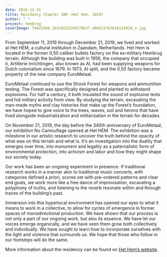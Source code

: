 ```yaml
---
date: 2019-12-31
title: Residency Chapter 2WO (Het Hem, 2019)
author: " "
project: hembrug
coverImage: 79422266_10218532269170637_408522763616124928_o.jpg
---
```

From September 11, 2019 through December 21, 2019, we lived and worked at [](https://shockforest.group/#/?hashtags=hethem) Het HEM, a cultural institution in Zaandam, Netherlands. Het Hem is located in the former 0,50 caliber [](https://shockforest.group/#/?hashtags=bullets) bullets factory on the ex-military Hembrug terrain. Although the building was built in 1956, the company that occupied it, Artillerie Inrichtingen, also known as AI, had been supplying weapons for Dutch colonialism since 1679. In 1973, AI split, and the 0,50 factory became property of the new company EuroMetaal.

EuroMetaal continued to use the Shock Forest for weapons and ammunition testing. The Forest was specifically designed and planted to withstand [](https://shockforest.group/#/?hashtags=explosions) explosions. For half a century, it both insulated the [](https://shockforest.group/#/?hashtags=sound) sound of explosive tests and hid military activity from view. By studying the terrain, excavating the man-made myths and clay histories that make up the Forest’s foundation, we have hoped to give voice to the trees, waves, [](https://shockforest.group/#/?hashtags=soil) soil and herons that have lived alongside [](https://shockforest.group/#/?hashtags=industrialization) industrialization and [](https://shockforest.group/#/?hashtags=militarization) militarization in the terrain for decades.

On November 21, 2019, the day before the 340th anniversary of EuroMetaal, our [](https://shockforest.group/#/?hashtags=exhibition) exhibition No Camouflage opened at Het HEM. The exhibition was a milestone in our artistic research to uncover the truth behind the [](https://shockforest.group/#/?hashtags=opacity) opacity of what was on this terrain and what is. It’s an investigation into the [](https://shockforest.group/#/?hashtags=duality) duality that emerges over [](https://shockforest.group/#/?hashtags=time) time, into [](https://shockforest.group/#/?hashtags=monument) monument and [](https://shockforest.group/#/?hashtags=legality) legality as a paternalistic form of environmental protection, into [](https://shockforest.group/#/?hashtags=activism) activism and [](https://shockforest.group/#/?hashtags=labor) labor and how they might shape our society today.

Our work has been an ongoing experiment in presence. If traditional research works in a manner akin to traditional music concerts, with categories defined a priori, [](https://shockforest.group/#/?hashtags=scores) scores set with pre-ordered patterns and clear end goals, we work more like a free [](https://shockforest.group/#/?hashtags=dance) dance of improvisation, excavating a polyphony of truths, and listening to the [](https://shockforest.group/#/?hashtags=reverb) reverb resonate within and through [](https://shockforest.group/#/?hashtags=traces) traces of the building’s past.

Immersion into this hyperlocal environment has opened our eyes to what it means to work in a collective, to allow for [](https://shockforest.group/#/?hashtags=cycles) cycles of emergence in former spaces of monodirectional production. We have shown that our process is not only a part of our ongoing work, but also its essence. We have let our voices emerge organically, and we have seen them grow both collectively and individually. We have sought to learn how to incorporate ourselves with the [](https://shockforest.group/#/?hashtags=light) light and violence that surrounds us. We hope that those who follow in our footsteps will do the same.

More information about the residency can be found on [Het Hem’s website](https://hethem.nl/en/Chapter-Two/Door-Nicolas-Jaar-Shock-Forest-Group).